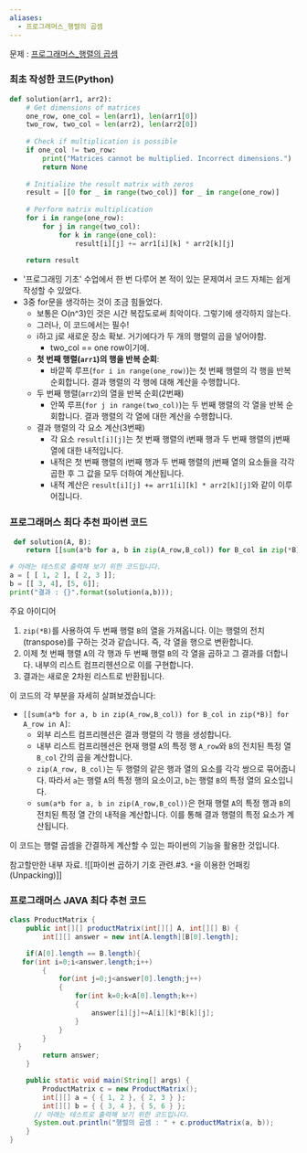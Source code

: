 ```yaml
---
aliases:
  - 프로그래머스_행렬의 곱셈
---
```

문제 : [프로그래머스_행렬의 곱셈](https://school.programmers.co.kr/learn/courses/30/lessons/12949)

### 최초 작성한 코드(Python)
```Python
def solution(arr1, arr2):
    # Get dimensions of matrices
    one_row, one_col = len(arr1), len(arr1[0])
    two_row, two_col = len(arr2), len(arr2[0])
    
    # Check if multiplication is possible
    if one_col != two_row:
        print("Matrices cannot be multiplied. Incorrect dimensions.")
        return None
    
    # Initialize the result matrix with zeros
    result = [[0 for _ in range(two_col)] for _ in range(one_row)]
    
    # Perform matrix multiplication
    for i in range(one_row):
        for j in range(two_col):
            for k in range(one_col):
                result[i][j] += arr1[i][k] * arr2[k][j]
    
    return result
```

- '프로그래밍 기초' 수업에서 한 번 다루어 본 적이 있는 문제여서 코드 자체는 쉽게 작성할 수 있었다.
- 3중 for문을 생각하는 것이 조금 힘들었다.
	- 보통은 O(n^3)인 것은 시간 복잡도로써 최악이다. 그렇기에 생각하지 않는다.
	- 그러나, 이 코드에서는 필수!
	- i하고 j로 새로운 장소 확보. 거기에다가 두 개의 행렬의 곱을 넣어야함.
		- two_col == one row이기에.
	-  **첫 번째 행렬(`arr1`)의 행을 반복 순회**:
	    - 바깥쪽 루프(`for i in range(one_row)`)는 첫 번째 행렬의 각 행을 반복 순회합니다. 결과 행렬의 각 행에 대해 계산을 수행합니다.
	- 두 번째 행렬(`arr2`)의 열을 반복 순회(2번째)
	    - 안쪽 루프(`for j in range(two_col)`)는 두 번째 행렬의 각 열을 반복 순회합니다. 결과 행렬의 각 열에 대한 계산을 수행합니다.
	- 결과 행렬의 각 요소 계산(3번째)
	    - 각 요소 `result[i][j]`는 첫 번째 행렬의 i번째 행과 두 번째 행렬의 j번째 열에 대한 내적입니다.
	    - 내적은 첫 번째 행렬의 i번째 행과 두 번째 행렬의 j번째 열의 요소들을 각각 곱한 후 그 값을 모두 더하여 계산됩니다.
	    - 내적 계산은 `result[i][j] += arr1[i][k] * arr2[k][j]`와 같이 이루어집니다.


### 프로그래머스 최다 추천 파이썬 코드
```Python
 def solution(A, B):
    return [[sum(a*b for a, b in zip(A_row,B_col)) for B_col in zip(*B)] for A_row in A]

# 아래는 테스트로 출력해 보기 위한 코드입니다.
a = [ [ 1, 2 ], [ 2, 3 ]];
b = [[ 3, 4], [5, 6]];
print("결과 : {}".format(solution(a,b)));
```
주요 아이디어

1. `zip(*B)`를 사용하여 두 번째 행렬 `B`의 열을 가져옵니다. 이는 행렬의 전치(transpose)를 구하는 것과 같습니다. 즉, 각 열을 행으로 변환합니다.
2. 이제 첫 번째 행렬 `A`의 각 행과 두 번째 행렬 `B`의 각 열을 곱하고 그 결과를 더합니다. 내부의 리스트 컴프리헨션으로 이를 구현합니다.
3. 결과는 새로운 2차원 리스트로 반환됩니다.

이 코드의 각 부분을 자세히 살펴보겠습니다:

- `[[sum(a*b for a, b in zip(A_row,B_col)) for B_col in zip(*B)] for A_row in A]`:
    - 외부 리스트 컴프리헨션은 결과 행렬의 각 행을 생성합니다.
    - 내부 리스트 컴프리헨션은 현재 행렬 `A`의 특정 행 `A_row`와 `B`의 전치된 특정 열 `B_col` 간의 곱을 계산합니다.
    - `zip(A_row, B_col)`는 두 행렬의 같은 행과 열의 요소를 각각 쌍으로 묶어줍니다. 따라서 `a`는 행렬 `A`의 특정 행의 요소이고, `b`는 행렬 `B`의 특정 열의 요소입니다.
    - `sum(a*b for a, b in zip(A_row,B_col))`은 현재 행렬 `A`의 특정 행과 `B`의 전치된 특정 열 간의 내적을 계산합니다. 이를 통해 결과 행렬의 특정 요소가 계산됩니다.

이 코드는 행렬 곱셈을 간결하게 계산할 수 있는 파이썬의 기능을 활용한 것입니다.
 
참고할만한 내부 자료.
![[파이썬 곱하기 기호 관련.#3. `*`을 이용한 언패킹 (Unpacking)]]


### 프로그래머스 JAVA 최다 추천 코드
```Java
class ProductMatrix {
    public int[][] productMatrix(int[][] A, int[][] B) {
        int[][] answer = new int[A.length][B[0].length];

    if(A[0].length == B.length){
   for(int i=0;i<answer.length;i++)
        {
            for(int j=0;j<answer[0].length;j++)
            {
                for(int k=0;k<A[0].length;k++)
                {
                    answer[i][j]+=A[i][k]*B[k][j];
                }
            }
        }
  }
        return answer;
    }

    public static void main(String[] args) {
        ProductMatrix c = new ProductMatrix();
        int[][] a = { { 1, 2 }, { 2, 3 } };
        int[][] b = { { 3, 4 }, { 5, 6 } };
      // 아래는 테스트로 출력해 보기 위한 코드입니다.
      System.out.println("행렬의 곱셈 : " + c.productMatrix(a, b));
    }
}
```
